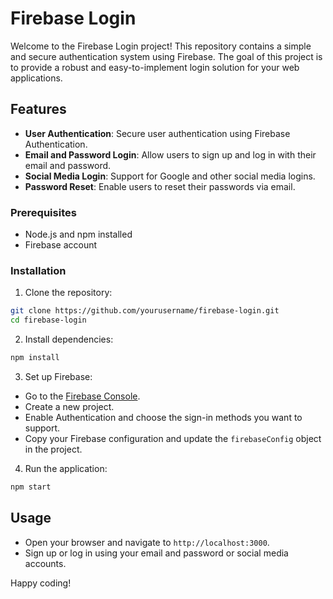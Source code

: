 # Firebase Login

Welcome to the Firebase Login project! This repository contains a simple and secure authentication system using Firebase. The goal of this project is to provide a robust and easy-to-implement login solution for your web applications.

## Features

- **User Authentication**: Secure user authentication using Firebase Authentication.
- **Email and Password Login**: Allow users to sign up and log in with their email and password.
- **Social Media Login**: Support for Google and other social media logins.
- **Password Reset**: Enable users to reset their passwords via email.

### Prerequisites

- Node.js and npm installed
- Firebase account

### Installation

1. Clone the repository:
  ```sh
  git clone https://github.com/yourusername/firebase-login.git
  cd firebase-login
  ```

2. Install dependencies:
  ```sh
  npm install
  ```

3. Set up Firebase:
  - Go to the [Firebase Console](https://console.firebase.google.com/).
  - Create a new project.
  - Enable Authentication and choose the sign-in methods you want to support.
  - Copy your Firebase configuration and update the `firebaseConfig` object in the project.

4. Run the application:
  ```sh
  npm start
  ```

## Usage

- Open your browser and navigate to `http://localhost:3000`.
- Sign up or log in using your email and password or social media accounts.

Happy coding!
